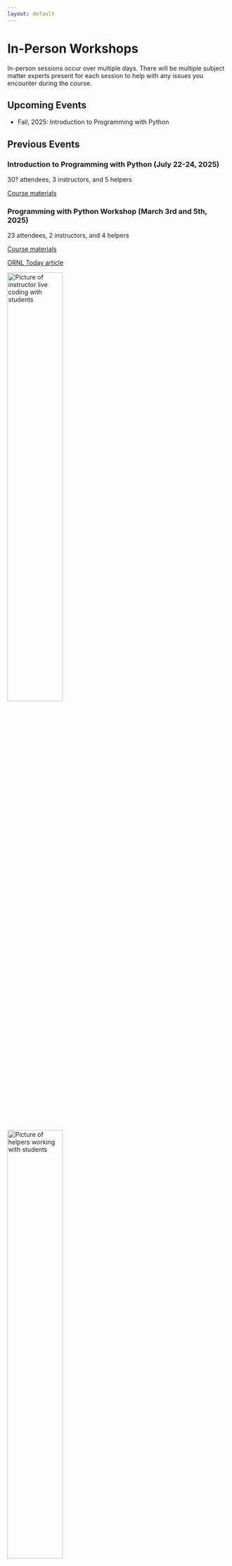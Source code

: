 ```yaml
---
layout: default
---
```


# In-Person Workshops

In-person sessions occur over multiple days. There will be multiple subject matter experts
present for each session to help with any issues you encounter during the course.

## Upcoming Events

* Fall, 2025: Introduction to Programming with Python

## Previous Events

### Introduction to Programming with Python (July 22-24, 2025)

30? attendees, 3 instructors, and 5 helpers

[Course materials](https://ornl-training.github.io/2025-07-22-ORNL/)

### Programming with Python Workshop (March 3rd and 5th, 2025)

23 attendees, 2 instructors, and 4 helpers

[Course materials](https://ornl-training.github.io/2025-03-03-ORNL/)

[ORNL Today article](https://ornl.sharepoint.com/Pages/Article.aspx?articleId=47304)

<div class="image-row">
    <img alt="Picture of instructor live coding with students" src="{{ site.github.url }}/public/img/2025-P02687.jpg" width="50%">
    <img alt="Picture of helpers working with students" src="{{ site.github.url }}/public/img/2025-P02691.jpg" width="50%">
</div>

### ORNL Software Carpentry Workshop (July 23-25, 2024)

[Course materials](https://ornl-training.github.io/2024-07-23-ORNL/)